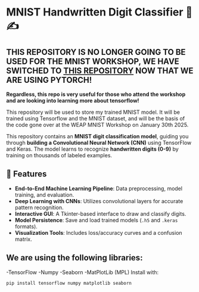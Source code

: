 # MNIST Handwritten Digit Classifier 🧠✍️

## **THIS REPOSITORY IS NO LONGER GOING TO BE USED FOR THE MNIST WORKSHOP, WE HAVE SWITCHED TO [THIS REPOSITORY](https://github.com/zsyed44/MNIST-Workshop-PyTorch) NOW THAT WE ARE USING PYTORCH!**
**Regardless, this repo is very useful for those who attend the workshop and are looking into learning more about tensorflow!**

This repository will be used to store my trained MNIST model. It will be trained using Tensorflow and the MNIST dataset, and will be the basis of the code gone over at the WEAP MNIST Workshop on January 30th 2025.

This repository contains an **MNIST digit classification model**, guiding you through **building a Convolutional Neural Network (CNN)** using TensorFlow and Keras. The model learns to recognize **handwritten digits (0-9)** by training on thousands of labeled examples.

## 🚀 Features
- **End-to-End Machine Learning Pipeline**: Data preprocessing, model training, and evaluation.
- **Deep Learning with CNNs**: Utilizes convolutional layers for accurate pattern recognition.
- **Interactive GUI**: A Tkinter-based interface to draw and classify digits.
- **Model Persistence**: Save and load trained models (`.h5` and `.keras` formats).
- **Visualization Tools**: Includes loss/accuracy curves and a confusion matrix.

## **We are using the following libraries:**
-TensorFlow
-Numpy
-Seaborn
-MatPlotLib (MPL)
Install with:
```sh
pip install tensorflow numpy matplotlib seaborn
```
